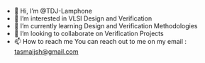 - 👋 Hi, I’m @TDJ-Lamphone
- 👀 I’m interested in VLSI Design and Verification
- 🌱 I’m currently learning Design and Verification Methodologies
- 💞️ I’m looking to collaborate on Verification Projects
- 📫 How to reach me You can reach out to me on my email : tasmaijsh@gmail.com

<!---
TDJ-Lamphone/TDJ-Lamphone is a ✨ special ✨ repository because its `README.md` (this file) appears on your GitHub profile.
You can click the Preview link to take a look at your changes.
--->
